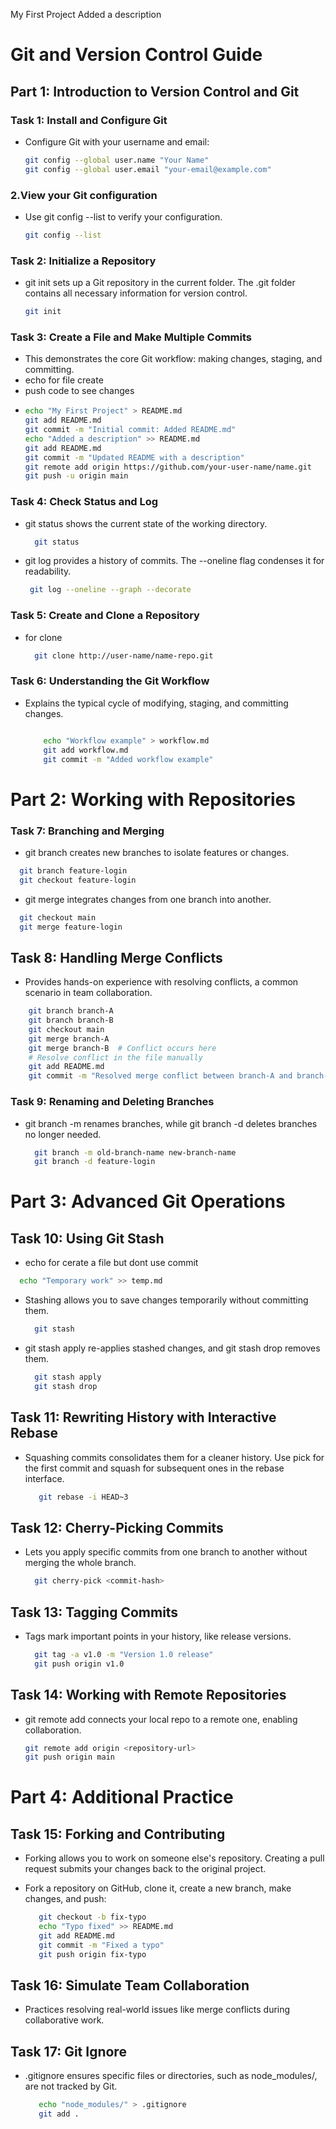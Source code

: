 My First Project
Added a description



# Git and Version Control Guide

## Part 1: Introduction to Version Control and Git

### Task 1: Install and Configure Git
- Configure Git with your username and email:
  ```bash
  git config --global user.name "Your Name"
  git config --global user.email "your-email@example.com"
  ```

### 2.View your Git configuration
- Use git config --list to verify your configuration.
   ```bash
   git config --list
   ```


### Task 2: Initialize a Repository
- git init sets up a Git repository in the current folder. The .git folder contains all necessary
 information for version control.
   ```bash
   git init
   ```

### Task 3: Create a File and Make Multiple Commits

 - This demonstrates the core Git workflow: making changes, staging, and committing.
 - echo for file create
  - push code to see changes
 - 
   ```bash
   echo "My First Project" > README.md
   git add README.md
   git commit -m "Initial commit: Added README.md"
   echo "Added a description" >> README.md
   git add README.md
   git commit -m "Updated README with a description"
   git remote add origin https://github.com/your-user-name/name.git
   git push -u origin main
   ```

### Task 4: Check Status and Log
 - git status shows the current state of the working directory.

   ```bash
     git status
     ```
 - git log provides a history of commits. The --oneline flag condenses it for readability.

   ```bash
    git log --oneline --graph --decorate
    ```
### Task 5: Create and Clone a Repository
  - for clone

    ```bash
      git clone http://user-name/name-repo.git
    ```

### Task 6: Understanding the Git Workflow
 
   - Explains the typical cycle of modifying, staging, and committing changes.
       
        ```bash

            echo "Workflow example" > workflow.md
            git add workflow.md
            git commit -m "Added workflow example"
        ```


# Part 2: Working with Repositories

### Task 7: Branching and Merging

 - git branch creates new branches to isolate features or changes.
  ```bash
    git branch feature-login
    git checkout feature-login
   ``` 
  - git merge integrates changes from one branch into another.

   ```bash
     git checkout main
     git merge feature-login
   ```
## Task 8: Handling Merge Conflicts
 - Provides hands-on experience with resolving conflicts, a common scenario in team collaboration.
```bash
    git branch branch-A
    git branch branch-B
    git checkout main
    git merge branch-A
    git merge branch-B  # Conflict occurs here
    # Resolve conflict in the file manually
    git add README.md
    git commit -m "Resolved merge conflict between branch-A and branch-B"
   ```
### Task 9: Renaming and Deleting Branches

  - git branch -m renames branches, while git branch -d deletes branches no longer needed.

     ```bash
       git branch -m old-branch-name new-branch-name
       git branch -d feature-login
     ```

# Part 3: Advanced Git Operations
## Task 10: Using Git Stash

 - echo for cerate a file but dont use commit

  ```bash
    echo "Temporary work" >> temp.md
  ```
  - Stashing allows you to save changes temporarily without committing them.
    ```bash
      git stash
    ```
 - git stash apply re-applies stashed changes, and git stash drop removes them.
   ```bash
     git stash apply
     git stash drop
   ```
## Task 11: Rewriting History with Interactive Rebase
  - Squashing commits consolidates them for a cleaner history. Use pick for the first commit and squash for subsequent ones in the rebase interface.

       ```bash
          git rebase -i HEAD~3
       ```

## Task 12: Cherry-Picking Commits
  - Lets you apply specific commits from one branch to another without merging the whole branch.
   
     ```bash
       git cherry-pick <commit-hash>
     ```

## Task 13: Tagging Commits
  - Tags mark important points in your history, like release versions.
     ```bash
       git tag -a v1.0 -m "Version 1.0 release"
       git push origin v1.0
     ```

## Task 14: Working with Remote Repositories
 - git remote add connects your local repo to a remote one, enabling collaboration.

   ```bash
   git remote add origin <repository-url>
   git push origin main
   ```
# Part 4: Additional Practice

## Task 15: Forking and Contributing

  - Forking allows you to work on someone else's repository. Creating a pull request submits your changes back to the original project.

  - Fork a repository on GitHub, clone it, create a new branch, make changes, and push:
   
     ```bash
        git checkout -b fix-typo
        echo "Typo fixed" >> README.md
        git add README.md
        git commit -m "Fixed a typo"
        git push origin fix-typo
     ```

## Task 16: Simulate Team Collaboration

  - Practices resolving real-world issues like merge conflicts during collaborative work.
    
## Task 17: Git Ignore
   -  .gitignore ensures specific files or directories, such as node_modules/, are not tracked by Git.
  
       ```bash
          echo "node_modules/" > .gitignore
          git add .
       ```

   










